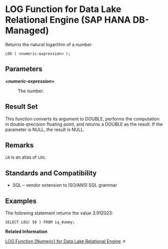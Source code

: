 <!-- loio4bedccf5149e42c2bdb12854c1587418 -->

# LOG Function for Data Lake Relational Engine \(SAP HANA DB-Managed\)

Returns the natural logarithm of a number.



```
LOG ( <numeric-expression> );
```



<a name="loio4bedccf5149e42c2bdb12854c1587418__section_kwq_1yg_trb"/>

## Parameters


<dl>
<dt><b>

*<numeric-expression\>*

</b></dt>
<dd>

The number.



</dd>
</dl>



<a name="loio4bedccf5149e42c2bdb12854c1587418__section_zvf_byg_trb"/>

## Result Set

This function converts its argument to DOUBLE, performs the computation in double-precision floating point, and returns a DOUBLE as the result. If the parameter is NULL, the result is NULL.



<a name="loio4bedccf5149e42c2bdb12854c1587418__section_nbs_byg_trb"/>

## Remarks

`LN` is an alias of `LOG`.



<a name="loio4bedccf5149e42c2bdb12854c1587418__section_a1d_cyg_trb"/>

## Standards and Compatibility

-   SQL – vendor extension to ISO/ANSI SQL grammar



<a name="loio4bedccf5149e42c2bdb12854c1587418__section_hpt_cyg_trb"/>

## Examples

The following statement returns the value 3.912023:

```
SELECT LOG( 50 ) FROM iq_dummy;
```

**Related Information**  


[LOG Function \[Numeric\] for Data Lake Relational Engine](https://help.sap.com/viewer/19b3964099384f178ad08f2d348232a9/2024_3_QRC/en-US/a560332084f21015bf3b92161333e171.html "Returns the natural logarithm of a number.") :arrow_upper_right:

